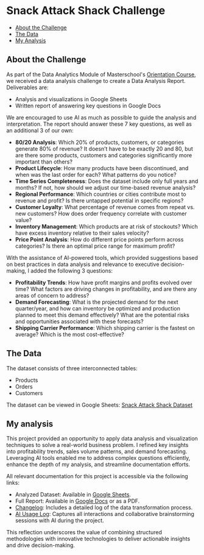 # Snack Attack Shack Challenge

- [About the Challenge](#about-the-challenge)
- [The Data](#the-data)
- [My Analysis](#my-analysis)

## About the Challenge

As part of the Data Analytics Module of Masterschool's [Orientation Course](https://de.masterschool.com/en/domains/orientation-course/), we received a data analysis challenge to create a Data Analysis Report. Deliverables are:

- Analysis and visualizations in Google Sheets
- Written report of answering key questions in Google Docs

We are encouraged to use AI as much as possible to guide the analysis and interpretation. The report should answer these 7 key questions, as well as an additional 3 of our own:

- **80/20 Analysis**: Which 20% of products, customers, or categories generate 80% of revenue?  It doesn’t have to be exactly 20 and 80, but are there some products, customers and categories significantly more important than others?
- **Product Lifecycle**: How many products have been discontinued, and when was the last order for each? What patterns do you notice?
- **Time Series Completeness**: Does the dataset include only full years and months? If not, how should we adjust our time-based revenue analysis?
- **Regional Performance**: Which countries or cities contribute most to revenue and profit? Is there untapped potential in specific regions?
- **Customer Loyalty**: What percentage of revenue comes from repeat vs. new customers? How does order frequency correlate with customer value?
- **Inventory Management**: Which products are at risk of stockouts? Which have excess inventory relative to their sales velocity?
- **Price Point Analysis**: How do different price points perform across categories? Is there an optimal price range for maximum profit?

With the assistance of AI-powered tools, which provided suggestions based on best practices in data analysis and relevance to executive decision-making, I added the following 3 questions:

- **Profitability Trends**: How have profit margins and profits evolved over time? What factors are driving changes in profitability, and are there any areas of concern to address?
- **Demand Forecasting**: What is the projected demand for the next quarter/year, and how can inventory be optimized and production planned to meet this demand effectively? What are the potential risks and opportunities associated with these forecasts?
- **Shipping Carrier Performance**: Which shipping carrier is the fastest on average? Which is the most cost-effective?

## The Data

The dataset consists of three interconnected tables:

- Products
- Orders
- Customers

The dataset can be viewed in Google Sheets: [Snack Attack Shack Dataset](https://docs.google.com/spreadsheets/d/17sne5-vAbKo69kr0YPQMmApfRUFgpff48aJP6NSLnRY/edit?usp=drive_link)

## My analysis

This project provided an opportunity to apply data analysis and visualization techniques to solve a real-world business problem. I refined key insights into profitability trends, sales volume patterns, and demand forecasting. Leveraging AI tools enabled me to address complex questions efficiently, enhance the depth of my analysis, and streamline documentation efforts.

All relevant documentation for this project is accessible via the following links:

- Analyzed Dataset: Available in [Google Sheets](https://docs.google.com/spreadsheets/d/1Iv6HGxvAdLl0ABWVxop-I6QmwgHjhbrV2cixf1_S1fA/edit?usp=sharing).
- Full Report: Available in [Google Docs](https://docs.google.com/spreadsheets/d/1Iv6HGxvAdLl0ABWVxop-I6QmwgHjhbrV2cixf1_S1fA/edit?usp=sharing) or as a PDF.
- [Changelog](/snack-attack-shack/log-data-transformation.md): Includes a detailed log of the data transformation process.
- [AI Usage Log](/snack-attack-shack/log-ai-usage.md): Captures all interactions and collaborative brainstorming sessions with AI during the project.

This reflection underscores the value of combining structured methodologies with innovative technologies to deliver actionable insights and drive decision-making.
